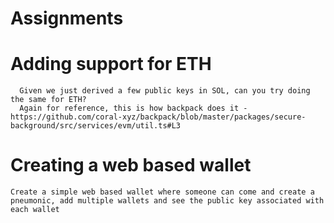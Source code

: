 # Assignments
# Adding support for ETH
      Given we just derived a few public keys in SOL, can you try doing the same for ETH?
      Again for reference, this is how backpack does it - https://github.com/coral-xyz/backpack/blob/master/packages/secure-background/src/services/evm/util.ts#L3
      
# Creating a web based wallet
    Create a simple web based wallet where someone can come and create a pneumonic, add multiple wallets and see the public key associated with each wallet